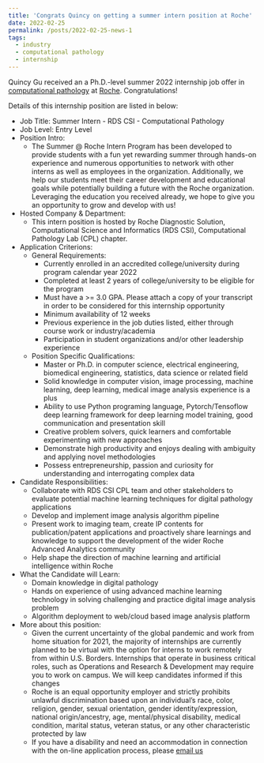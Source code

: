 ```yaml
---
title: 'Congrats Quincy on getting a summer intern position at Roche'
date: 2022-02-25
permalink: /posts/2022-02-25-news-1
tags:
  - industry 
  - computational pathology
  - internship
---
```


Quincy Gu received an a Ph.D.-level summer 2022 internship job offer in [computational pathology](https://www.ncbi.nlm.nih.gov/pmc/articles/PMC6852275/) at [Roche](https://www.roche.com). Congratulations!

Details of this internship position are listed in below:
  * Job Title: Summer Intern - RDS CSI - Computational Pathology
  * Job Level: Entry Level
  * Position Intro:
    * The Summer @ Roche Intern Program has been developed to provide students with a fun yet rewarding summer through hands-on experience and numerous opportunities to network with other interns as well as employees in the organization. Additionally, we help our students meet their career development and educational goals while potentially building a future with the Roche organization. Leveraging the education you received already, we hope to give you an opportunity to grow and develop with us!
  * Hosted Company & Department:
    * This intern position is hosted by Roche Diagnostic Solution, Computational Science and Informatics (RDS CSI), Computational Pathology Lab (CPL) chapter.
  * Application Criterions:
    * General Requirements:
      * Currently enrolled in an accredited college/university during program calendar year 2022
      * Completed at least 2 years of college/university to be eligible for the program
      * Must have a >= 3.0 GPA. Please attach a copy of your transcript in order to be considered for this internship opportunity
      * Minimum availability of 12 weeks
      * Previous experience in the job duties listed, either through course work or industry/academia
      * Participation in student organizations and/or other leadership experience
    * Position Specific Qualifications:
      * Master or Ph.D. in computer science, electrical engineering, biomedical engineering, statistics, data science or related field
      * Solid knowledge in computer vision, image processing, machine learning, deep learning, medical image analysis experience is a plus
      * Ability to use Python programing language, Pytorch/Tensoflow deep learning framework for deep learning model training, good communication and presentation skill
      * Creative problem solvers, quick learners and comfortable experimenting with new approaches
      * Demonstrate high productivity and enjoys dealing with ambiguity and applying novel methodologies
      * Possess entrepreneurship, passion and curiosity for understanding and interrogating complex data
  * Candidate Responsibilities: 
    * Collaborate with RDS CSI CPL team and other stakeholders to evaluate potential machine learning techniques for digital pathology applications
    * Develop and implement image analysis algorithm pipeline 
    * Present work to imaging team, create IP contents for publication/patent applications and proactively share learnings and knowledge to support the development of the wider Roche  Advanced Analytics community
    * Help shape the direction of machine learning and artificial intelligence within Roche
  * What the Candidate will Learn:
    * Domain knowledge in digital pathology
    * Hands on experience of using advanced machine learning technology in solving challenging and practice digital image analysis problem
    * Algorithm deployment to web/cloud based image analysis platform 
  * More about this position:
    * Given the current uncertainty of the global pandemic and work from home situation for 2021, the majority of internships are currently planned to be virtual with the option for interns to work remotely from within U.S. Borders. Internships that operate in business critical roles, such as Operations and Research & Development may require you to work on campus. We will keep candidates informed if this changes
    * Roche is an equal opportunity employer and strictly prohibits unlawful discrimination based upon an individual’s race, color, religion, gender, sexual orientation, gender identity/expression, national origin/ancestry, age, mental/physical disability, medical condition, marital status, veteran status, or any other characteristic protected by law
    * If you have a disability and need an accommodation in connection with the on-line application process, please [email us](US.Accommodation@roche.com)
